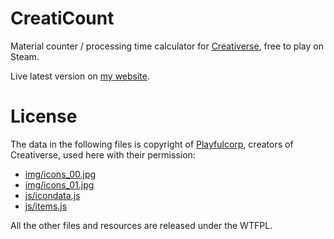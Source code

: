 # CreatiCount
Material counter / processing time calculator for [Creativerse](https://store.steampowered.com/app/280790/Creativerse/), free to play on Steam.

Live latest version on [my website](http://entuland.com/creaticount).

# License
The data in the following files is copyright of [Playfulcorp](http://www.playfulcorp.com), creators of Creativerse, used here with their permission:
- [img/icons_00.jpg](img/icons_00.jpg)
- [img/icons_01.jpg](img/icons_01.jpg)
- [js/icondata.js](js/icondata.js)
- [js/items.js](js/items.js)

All the other files and resources are released under the WTFPL.